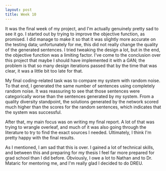 ```yaml
---
layout: post
title: Week 10
---
```


It was the final week of my project, and I'm actually genuinely pretty sad to see it go. I started out by trying to improve the objective function, as promised. I did manage to make it so that it was slightly more accurate on the testing data; unfortunately for me, this did not really change the quality of the generated sentences. I tried tweaking the design a lot, but in the end, the objective function was a limiting factor. I've come to the conclusion over this project that maybe I should have implemented it with a GAN; the problem is that so many design iterations passed that by the time that was clear, it was a little bit too late for that. 

My final coding-related task was to compare my system with random noise. To that end, I generated the same number of sentences using completely random noise. It was reassuring to see that those sentences were categorically worse than the sentences generated by my system. From a quality diversity standpoint, the solutions generated by the network scored much higher than the scores for the random sentences, which indicates that the system was successful. 

After that, my main focus was on writing my final report. A lot of that was trying to wrangle overleaf, and much of it was also going through the literature to try to find the exact sources I needed. Ultimately, I think I'm pretty happy with the final results. 

As I mentioned, I am sad that this is over. I gained a lot of technical skills, and between this and preparing for my thesis I feel far more prepared for grad school than I did before. Obviously, I owe a lot to Nathan and to Dr. Mataric for mentoring me, and I'm really glad I decided to do DREU.
